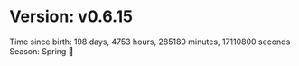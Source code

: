 # Version: v0.6.15
Time since birth: 198 days, 4753 hours, 285180 minutes, 17110800 seconds
Season: Spring 🌸

